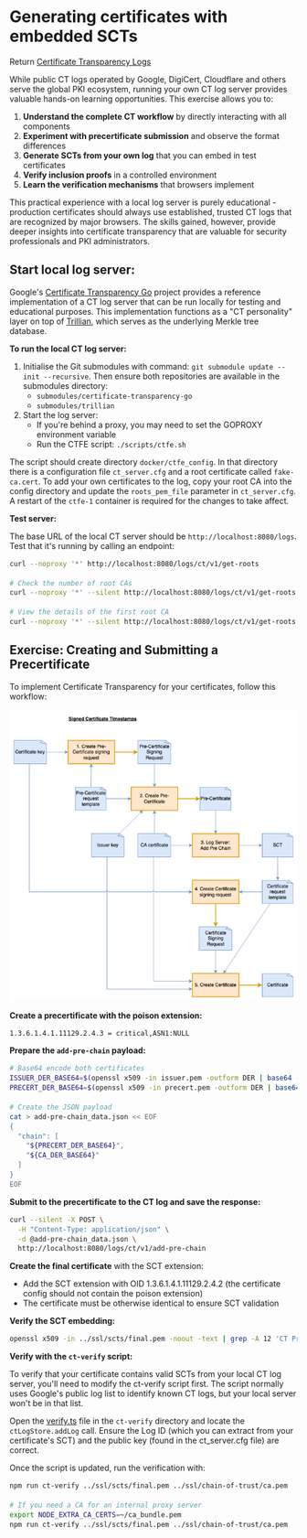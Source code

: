 # Generating certificates with embedded SCTs

Return [Certificate Transparency Logs](../certificate-transparency-logs.md)

While public CT logs operated by Google, DigiCert, Cloudflare and others serve the global PKI ecosystem, running your own CT log server provides valuable hands-on learning opportunities. This exercise allows you to:
1. **Understand the complete CT workflow** by directly interacting with all components
2. **Experiment with precertificate submission** and observe the format differences
3. **Generate SCTs from your own log** that you can embed in test certificates
4. **Verify inclusion proofs** in a controlled environment
5. **Learn the verification mechanisms** that browsers implement

This practical experience with a local log server is purely educational - production certificates should always use established, trusted CT logs that are recognized by major browsers. The skills gained, however, provide deeper insights into certificate transparency that are valuable for security professionals and PKI administrators.


## Start local log server:

Google's [Certificate Transparency Go](https://github.com/google/certificate-transparency-go) project provides a reference implementation of a CT log server that can be run locally for testing and educational purposes. This implementation functions as a "CT personality" layer on top of [Trillian](https://github.com/google/trillian), which serves as the underlying Merkle tree database.


**To run the local CT log server:**

1. Initialise the Git submodules with command: `git submodule update --init --recursive`. Then ensure both repositories are available in the submodules directory:
    - `submodules/certificate-transparency-go`
    - `submodules/trillian`
2. Start the log server:
    - If you're behind a proxy, you may need to set the GOPROXY environment variable
    - Run the CTFE script: `./scripts/ctfe.sh`

The script should create directory `docker/ctfe_config`. In that directory there is a configuration file `ct_server.cfg` and a root certificate called `fake-ca.cert`. To add your own certificates to the log, copy your root CA into the config directory and update the `roots_pem_file` parameter in `ct_server.cfg`. A restart of the `ctfe-1` container is required for the changes to take affect.

**Test server:**

The base URL of the local CT server should be `http://localhost:8080/logs`. Test that it's running by calling an endpoint:
```bash
curl --noproxy '*' http://localhost:8080/logs/ct/v1/get-roots

# Check the number of root CAs
curl --noproxy '*' --silent http://localhost:8080/logs/ct/v1/get-roots | jq '.certificates | length'

# View the details of the first root CA
curl --noproxy '*' --silent http://localhost:8080/logs/ct/v1/get-roots | jq -r '.certificates[0]' | base64 -d | openssl x509 -inform DER -text -noout
```


## Exercise: Creating and Submitting a Precertificate

To implement Certificate Transparency for your certificates, follow this workflow:

![SCTs](./sct.drawio.png)

**Create a precertificate with the poison extension:**
```
1.3.6.1.4.1.11129.2.4.3 = critical,ASN1:NULL
```

**Prepare the `add-pre-chain` payload:**

```bash
# Base64 encode both certificates
ISSUER_DER_BASE64=$(openssl x509 -in issuer.pem -outform DER | base64 -w 0)
PRECERT_DER_BASE64=$(openssl x509 -in precert.pem -outform DER | base64 -w 0)

# Create the JSON payload
cat > add-pre-chain_data.json << EOF
{
  "chain": [
    "${PRECERT_DER_BASE64}",
    "${CA_DER_BASE64}"
  ]
}
EOF
```

**Submit to the precertificate to the CT log and save the response:**
```bash
curl --silent -X POST \
  -H "Content-Type: application/json" \
  -d @add-pre-chain_data.json \
  http://localhost:8080/logs/ct/v1/add-pre-chain
```

**Create the final certificate** with the SCT extension:
- Add the SCT extension with OID 1.3.6.1.4.1.11129.2.4.2 (the certificate config should not contain the poison extension)
- The certificate must be otherwise identical to ensure SCT validation

**Verify the SCT embedding:**
```bash
openssl x509 -in ../ssl/scts/final.pem -noout -text | grep -A 12 'CT Precertificate SCTs'
```

**Verify with the `ct-verify` script:**

To verify that your certificate contains valid SCTs from your local CT log server, you'll need to modify the ct-verify script first. The script normally uses Google's public log list to identify known CT logs, but your local server won't be in that list.

Open the [verify.ts](../ct-verify/src/verify.ts) file in the `ct-verify` directory and locate the `ctLogStore.addLog` call. Ensure the Log ID (which you can extract from your certificate's SCT) and the public key (found in the ct_server.cfg file) are correct.

Once the script is updated, run the verification with:
```bash
npm run ct-verify ../ssl/scts/final.pem ../ssl/chain-of-trust/ca.pem

# If you need a CA for an internal proxy server
export NODE_EXTRA_CA_CERTS=~/ca_bundle.pem
npm run ct-verify ../ssl/scts/final.pem ../ssl/chain-of-trust/ca.pem
```
